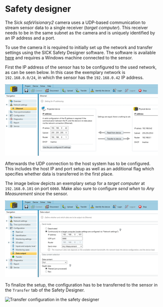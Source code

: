 # Safety designer

The Sick *safeVisionary2* camera uses a UDP-based communication to stream sensor data to a single receiver (*target computer*).
This receiver needs to be in the same subnet as the camera and is uniquely identified by an IP address and a port.

To use the camera it is required to initially set up the network and transfer settings using the SICK Safety Designer software.
The software is available [here](https://www.sick.com/us/en/safety-controllers/safety-controllers/safety-designer/c/g575306) and requires a Windows machine connected to the sensor.

First the IP address of the sensor has to be configured to the used network, as can be seen below.
In this case the exemplary network is `192.168.0.0/24`, in which the sensor has the `192.168.0.42` IP address.

![Ethernet setup in the safety designer](../images/ethernet_config.png)

Afterwards the UDP connection to the host system has to be configured.
This includes the host IP and port setup as well as an additional flag which specifies whether data is transferred in the first place.

The image below depicts an exemplary setup for a *target computer* at `192.168.0.101` on port `6060`.
Make also sure to configure *send when* to *Any Measurement* since the sensor.

![Data output configuration in the safety designer](../images/data_output.png)

To finalize the setup, the configuration has to be transferred to the sensor in the `Transfer` tab of the Safety Designer.

![Transfer configuration in the safety designer](../images/transfer_config.png.png)
